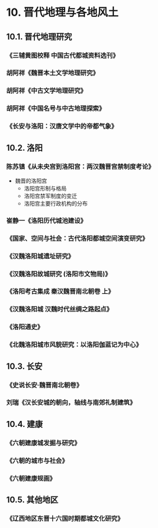 # 10. 晋代地理与各地风土

## 10.1. 晋代地理研究
### 《三辅黄图校释 中国古代都城资料选刊》
### 胡阿祥《魏晋本土文学地理研究》
### 胡阿祥《中古文学地理研究》
### 胡阿祥《中国名号与中古地理探索》
### 《长安与洛阳：汉唐文学中的帝都气象》

## 10.2. 洛阳
### 陈苏镇《从未央宫到洛阳宫：两汉魏晋宫禁制度考论》
- 魏晋的洛阳宫
  - 洛阳宫形制与格局
  - 洛阳宫禁军制度的变迁
  - 洛阳宫主要行政机构的分布

### 崔静一《洛阳历代城池建设》
### 《国家、空间与社会：古代洛阳都城空间演变研究》
### 《汉魏洛阳城遗址研究》
### 《汉魏洛阳故城研究 (洛阳市文物局)》
### 《洛阳考古集成 秦汉魏晋南北朝卷 上》
### 《汉魏洛阳城 汉魏时代丝绸之路起点》
### 《洛阳通史》
### 《北魏洛阳城市风貌研究：以洛阳伽蓝记为中心》

## 10.3. 长安
### 《史说长安·魏晋南北朝卷》

### 刘瑞《汉长安城的朝向，轴线与南郊礼制建筑》

## 10.4. 建康
### 《六朝建康城发掘与研究》
### 《六朝的城市与社会》
### 《六朝建康规画》

## 10.5. 其他地区
### 《辽西地区东晋十六国时期都城文化研究》

